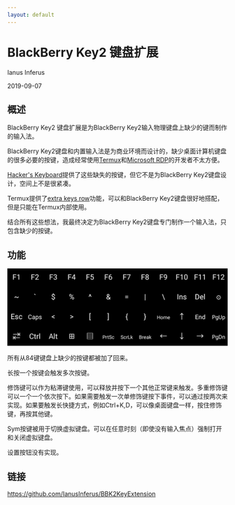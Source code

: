 ```yaml
---
layout: default
---
```


# BlackBerry Key2 键盘扩展

Ianus Inferus

2019-09-07

## 概述

BlackBerry Key2 键盘扩展是为BlackBerry Key2输入物理键盘上缺少的键而制作的输入法。

BlackBerry Key2键盘和内置输入法是为商业环境而设计的，缺少桌面计算机键盘的很多必要的按键，造成经常使用[Termux](https://github.com/termux/termux-app)和[Microsoft RDP](https://play.google.com/store/apps/details?id=com.microsoft.rdc.android&hl=en_US)的开发者不太方便。

[Hacker's Keyboard](https://github.com/klausw/hackerskeyboard)提供了这些缺失的按键，但它不是为BlackBerry Key2键盘设计，空间上不是很紧凑。

Termux提供了[extra keys row](https://wiki.termux.com/wiki/Touch_Keyboard)功能，可以和BlackBerry Key2键盘很好地搭配，但是只能在Termux内部使用。

结合所有这些想法，我最终决定为BlackBerry Key2键盘专门制作一个输入法，只包含缺少的按键。

## 功能

![BBK2KeyExt.png](BBK2KeyExt.png)

所有从84键键盘上缺少的按键都被加了回来。

长按一个按键会触发多次按键。

修饰键可以作为粘滞键使用，可以释放并按下一个其他正常键来触发。多重修饰键可以一个一个依次按下。如果需要触发一次单修饰键按下事件，可以通过按两次来实现。如果要触发长快捷方式，例如Ctrl+K,D，可以像桌面键盘一样，按住修饰键，再按其他键。

Sym按键被用于切换虚拟键盘。可以在任意时刻（即使没有输入焦点）强制打开和关闭虚拟键盘。

设置按钮没有实现。

## 链接

<https://github.com/IanusInferus/BBK2KeyExtension>
